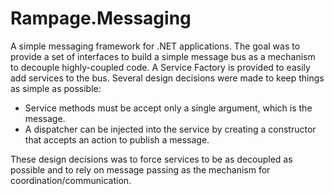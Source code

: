 ﻿# Rampage.Messaging

A simple messaging framework for .NET applications. The goal was to provide a set of interfaces to build a simple message
bus as a mechanism to decouple highly-coupled code. A Service Factory is provided to easily add services to the bus.
Several design decisions were made to keep things as simple as possible:

- Service methods must be accept only a single argument, which is the message.
- A dispatcher can be injected into the service by creating a constructor that accepts an action to publish a message.

These design decisions was to force services to be as decoupled as possible and to rely on message passing as the 
mechanism for coordination/communication.
